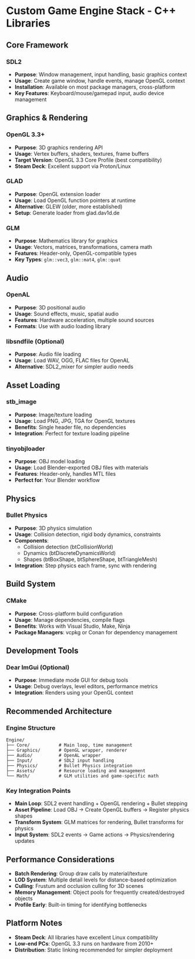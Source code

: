 # Custom Game Engine Stack - C++ Libraries

## Core Framework
### SDL2
- **Purpose**: Window management, input handling, basic graphics context
- **Usage**: Create game window, handle events, manage OpenGL context
- **Installation**: Available on most package managers, cross-platform
- **Key Features**: Keyboard/mouse/gamepad input, audio device management

## Graphics & Rendering
### OpenGL 3.3+
- **Purpose**: 3D graphics rendering API
- **Usage**: Vertex buffers, shaders, textures, frame buffers
- **Target Version**: OpenGL 3.3 Core Profile (best compatibility)
- **Steam Deck**: Excellent support via Proton/Linux

### GLAD
- **Purpose**: OpenGL extension loader
- **Usage**: Load OpenGL function pointers at runtime
- **Alternative**: GLEW (older, more established)
- **Setup**: Generate loader from glad.dav1d.de

### GLM
- **Purpose**: Mathematics library for graphics
- **Usage**: Vectors, matrices, transformations, camera math
- **Features**: Header-only, OpenGL-compatible types
- **Key Types**: `glm::vec3`, `glm::mat4`, `glm::quat`

## Audio
### OpenAL
- **Purpose**: 3D positional audio
- **Usage**: Sound effects, music, spatial audio
- **Features**: Hardware acceleration, multiple sound sources
- **Formats**: Use with audio loading library

### libsndfile (Optional)
- **Purpose**: Audio file loading
- **Usage**: Load WAV, OGG, FLAC files for OpenAL
- **Alternative**: SDL2_mixer for simpler audio needs

## Asset Loading
### stb_image
- **Purpose**: Image/texture loading
- **Usage**: Load PNG, JPG, TGA for OpenGL textures
- **Benefits**: Single header file, no dependencies
- **Integration**: Perfect for texture loading pipeline

### tinyobjloader
- **Purpose**: OBJ model loading
- **Usage**: Load Blender-exported OBJ files with materials
- **Features**: Header-only, handles MTL files
- **Perfect for**: Your Blender workflow

## Physics
### Bullet Physics
- **Purpose**: 3D physics simulation
- **Usage**: Collision detection, rigid body dynamics, constraints
- **Components**: 
  - Collision detection (btCollisionWorld)
  - Dynamics (btDiscreteDynamicsWorld)
  - Shapes (btBoxShape, btSphereShape, btTriangleMesh)
- **Integration**: Step physics each frame, sync with rendering

## Build System
### CMake
- **Purpose**: Cross-platform build configuration
- **Usage**: Manage dependencies, compile flags
- **Benefits**: Works with Visual Studio, Make, Ninja
- **Package Managers**: vcpkg or Conan for dependency management

## Development Tools
### Dear ImGui (Optional)
- **Purpose**: Immediate mode GUI for debug tools
- **Usage**: Debug overlays, level editors, performance metrics
- **Integration**: Renders using your OpenGL context

## Recommended Architecture

### Engine Structure
```
Engine/
├── Core/           # Main loop, time management
├── Graphics/       # OpenGL wrapper, renderer
├── Audio/          # OpenAL wrapper
├── Input/          # SDL2 input handling
├── Physics/        # Bullet Physics integration
├── Assets/         # Resource loading and management
└── Math/           # GLM utilities and game-specific math
```

### Key Integration Points
- **Main Loop**: SDL2 event handling + OpenGL rendering + Bullet stepping
- **Asset Pipeline**: Load OBJ → Create OpenGL buffers → Register physics shapes
- **Transform System**: GLM matrices for rendering, Bullet transforms for physics
- **Input System**: SDL2 events → Game actions → Physics/rendering updates

## Performance Considerations
- **Batch Rendering**: Group draw calls by material/texture
- **LOD System**: Multiple detail levels for distance-based optimization
- **Culling**: Frustum and occlusion culling for 3D scenes
- **Memory Management**: Object pools for frequently created/destroyed objects
- **Profile Early**: Built-in timing for identifying bottlenecks

## Platform Notes
- **Steam Deck**: All libraries have excellent Linux compatibility
- **Low-end PCs**: OpenGL 3.3 runs on hardware from 2010+
- **Distribution**: Static linking recommended for simpler deployment